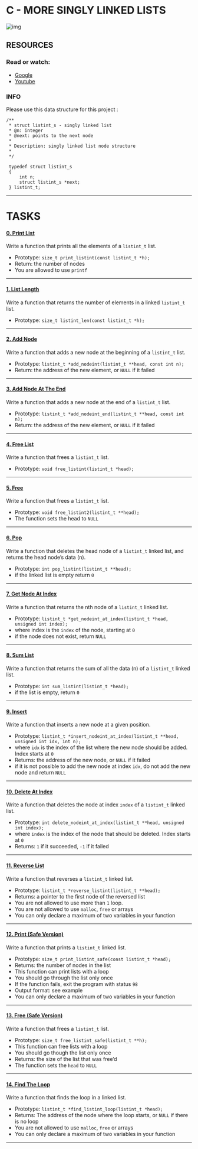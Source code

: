 # C - MORE SINGLY LINKED LISTS

![img](https://i.ytimg.com/vi/fpVMOcLWoQw/maxresdefault.jpg)

## RESOURCES
### Read or watch:

- [Google](https://www.google.com/#q=linked+lists)
- [Youtube](https://www.youtube.com/results?search_query=linked+lists)

### INFO
Please use this data structure for this project :

    /**
     * struct listint_s - singly linked list
     * @n: integer
     * @next: points to the next node
     *
     * Description: singly linked list node structure
     * 
     */
     
     typedef struct listint_s
     {
         int n;
         struct listint_s *next;
     } listint_t;
      
---------------------

# TASKS

#### [0. Print List](https://github.com/MathieuMorel62/holbertonschool-low_level_programming/blob/master/more_singly_linked_lists/0-print_listint.c)

Write a function that prints all the elements of a `listint_t` list.

- Prototype: `size_t print_listint(const listint_t *h);`
- Return: the number of nodes
- You are allowed to use `printf`

---------------------

#### [1. List Length](https://github.com/MathieuMorel62/holbertonschool-low_level_programming/blob/master/more_singly_linked_lists/1-listint_len.c)

Write a function that returns the number of elements in a linked `listint_t` list.

- Prototype: `size_t listint_len(const listint_t *h);`

---------------------

#### [2. Add Node](https://github.com/MathieuMorel62/holbertonschool-low_level_programming/blob/master/more_singly_linked_lists/2-add_nodeint.c)

Write a function that adds a new node at the beginning of a `listint_t` list.

- Prototype: `listint_t *add_nodeint(listint_t **head, const int n);`
- Return: the address of the new element, or `NULL` if it failed

---------------------

#### [3. Add Node At The End](https://github.com/MathieuMorel62/holbertonschool-low_level_programming/blob/master/more_singly_linked_lists/3-add_nodeint_end.c)

Write a function that adds a new node at the end of a `listint_t` list.

- Prototype: `listint_t *add_nodeint_end(listint_t **head, const int n);`
- Return: the address of the new element, or `NULL` if it failed

-----------------

#### [4. Free List](https://github.com/MathieuMorel62/holbertonschool-low_level_programming/blob/master/more_singly_linked_lists/4-free_listint.c)

Write a function that frees a `listint_t` list.

- Prototype: `void free_listint(listint_t *head);`

--------------------

#### [5. Free](https://github.com/MathieuMorel62/holbertonschool-low_level_programming/blob/master/more_singly_linked_lists/5-free_listint2.c)

Write a function that frees a `listint_t` list.

- Prototype: `void free_listint2(listint_t **head);`
- The function sets the head to `NULL`
--------------------

#### [6. Pop](https://github.com/MathieuMorel62/holbertonschool-low_level_programming/blob/master/more_singly_linked_lists/6-pop_listint.c)

Write a function that deletes the head node of a `listint_t` linked list, and returns the head node’s data (n).

- Prototype: `int pop_listint(listint_t **head);`
- if the linked list is empty return `0`

-----------------------

#### [7. Get Node At Index](https://github.com/MathieuMorel62/holbertonschool-low_level_programming/blob/master/more_singly_linked_lists/7-get_nodeint.c)

Write a function that returns the nth node of a `listint_t` linked list.

- Prototype: `listint_t *get_nodeint_at_index(listint_t *head, unsigned int index);`
- where index is the `index` of the node, starting at `0`
- if the node does not exist, return `NULL`

----------------------

#### [8. Sum List](https://github.com/MathieuMorel62/holbertonschool-low_level_programming/blob/master/more_singly_linked_lists/8-sum_listint.c)

Write a function that returns the sum of all the data (n) of a `listint_t` linked list.

- Prototype: `int sum_listint(listint_t *head);`
- if the list is empty, return `0`

----------------------

#### [9. Insert](https://github.com/MathieuMorel62/holbertonschool-low_level_programming/blob/master/more_singly_linked_lists/9-insert_nodeint.c)

Write a function that inserts a new node at a given position.

- Prototype: `listint_t *insert_nodeint_at_index(listint_t **head, unsigned int idx, int n);`
- where `idx` is the index of the list where the new node should be added. Index starts at `0`
- Returns: the address of the new node, or `NULL` if it failed
- if it is not possible to add the new node at index `idx`, do not add the new node and return `NULL`

-----------------------
#### [10. Delete At Index](https://github.com/MathieuMorel62/holbertonschool-low_level_programming/blob/master/more_singly_linked_lists/10-delete_nodeint.c)

Write a function that deletes the node at index `index` of a `listint_t` linked list.

- Prototype: `int delete_nodeint_at_index(listint_t **head, unsigned int index);`
- where `index` is the index of the node that should be deleted. Index starts at `0`
- Returns: `1` if it succeeded, `-1` if it failed

-----------------------

#### [11. Reverse List](url)

Write a function that reverses a `listint_t` linked list.

- Prototype: `listint_t *reverse_listint(listint_t **head);`
- Returns: a pointer to the first node of the reversed list
- You are not allowed to use more than `1` loop.
- You are not allowed to use `malloc`, `free` or arrays
- You can only declare a maximum of two variables in your function

----------------------

#### [12. Print (Safe Version)](url)

Write a function that prints a `listint_t` linked list.

- Prototype: `size_t print_listint_safe(const listint_t *head);`
- Returns: the number of nodes in the list
- This function can print lists with a loop
- You should go through the list only once
- If the function fails, exit the program with status `98`
- Output format: see example
- You can only declare a maximum of two variables in your function

------------------------

#### [13. Free (Safe Version)](url)

Write a function that frees a `listint_t` list.

- Prototype: `size_t free_listint_safe(listint_t **h);`
- This function can free lists with a loop
- You should go though the list only once
- Returns: the size of the list that was free’d
- The function sets the `head` to `NULL`

---------------------------

#### [14. Find The Loop](url)

Write a function that finds the loop in a linked list.

- Prototype: `listint_t *find_listint_loop(listint_t *head);`
- Returns: The address of the node where the loop starts, or `NULL` if there is no loop
- You are not allowed to use `malloc`, `free` or arrays
- You can only declare a maximum of two variables in your function

--------------------------
